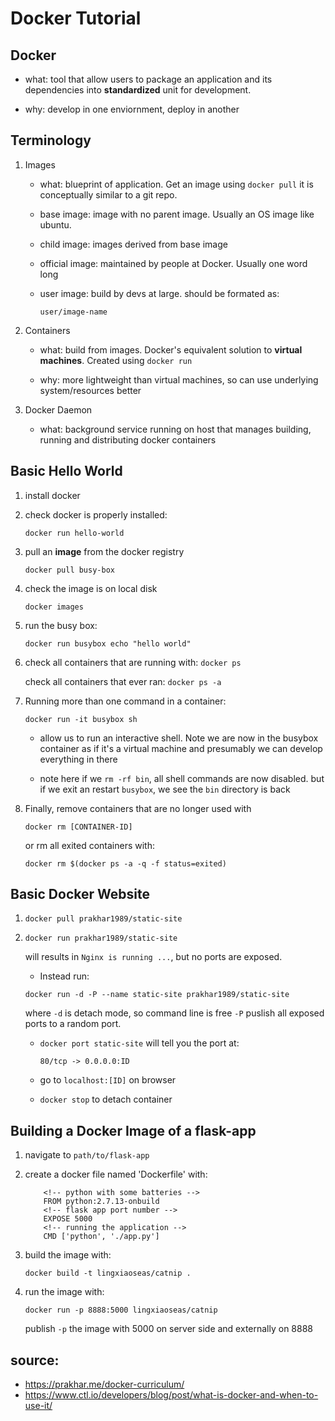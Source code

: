 # Docker Tutorial

## Docker

* what: tool that allow users to package an application and its dependencies into **standardized** unit for development. 

* why: develop in one enviornment, deploy in another

## Terminology

1. Images
	
	* what: blueprint of application. Get an image using `docker pull`
		it is conceptually similar to a git repo.

	* base image: image with no parent image. Usually an OS image like ubuntu.

	* child image: images derived from base image

	* official image: maintained by people at Docker. Usually one word long

	* user image: build by devs at large. should be formated as:

		`user/image-name`

2. Containers

	* what: build from images. Docker's equivalent solution to **virtual machines**. Created using `docker run`

	* why: more lightweight than virtual machines, so can use underlying system/resources better

3. Docker Daemon
	
	* what: background service running on host that manages 
	building, running and distributing docker containers

## Basic Hello World

1. install docker

2. check docker is properly installed:

	`docker run hello-world`

3. pull an **image** from the docker registry

	`docker pull busy-box`

4. check the image is on local disk

	`docker images`

5. run the busy box:	

	`docker run busybox echo "hello world"`

6. check all containers that are running with: `docker ps`

   check all containers that ever ran: `docker ps -a`

7. Running more than one command in a container:

	`docker run -it busybox sh`

	* allow us to run an interactive shell. Note we are now 
	in the busybox container as if it's a virtual machine
	and presumably we can develop everything in there

	* note here if we `rm -rf bin`, all shell commands are now disabled.
	  but if we exit an restart `busybox`, we see the `bin` directory is back

8. Finally, remove containers that are no longer used with
	
	`docker rm [CONTAINER-ID]`

	or rm all exited containers with:

	`docker rm $(docker ps -a -q -f status=exited)`


## Basic Docker Website

1. `docker pull prakhar1989/static-site`

2. `docker run prakhar1989/static-site` 
	
	will results in `Nginx is running ...`, but no ports are exposed. 

	* Instead run:

	`docker run -d -P --name static-site prakhar1989/static-site`

	where `-d` is detach mode, so command line is free 
	`-P` puslish all exposed ports to a random port.

	* `docker port static-site` will tell you the port at:

		`80/tcp -> 0.0.0.0:ID`

	* go to `localhost:[ID]` on browser

 	* `docker stop` to detach container


## Building a Docker Image of a flask-app

1. navigate to `path/to/flask-app`

2. create a docker file named 'Dockerfile' with:
	```
		<!-- python with some batteries -->
		FROM python:2.7.13-onbuild
		<!-- flask app port number -->
		EXPOSE 5000
		<!-- running the application -->
		CMD ['python', './app.py']
	```

3. build the image with:

	`docker build -t lingxiaoseas/catnip .`

4. run the image with:
	
	`docker run -p 8888:5000 lingxiaoseas/catnip`

	publish `-p` the image with 5000 on server side and 
	externally on 8888




## source: 
* https://prakhar.me/docker-curriculum/
* https://www.ctl.io/developers/blog/post/what-is-docker-and-when-to-use-it/








































